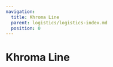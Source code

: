 ```yaml
---
navigation:
  title: Khroma Line
  parent: logistics/logistics-index.md
  position: 0
---
```

# Khroma Line

<RecipeFor id="surgeofkhroma:khroma_line" />